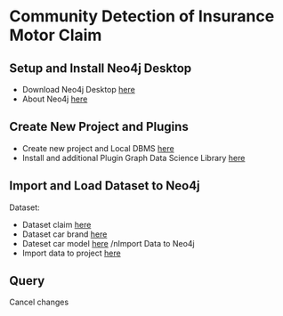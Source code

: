 # Community Detection of Insurance Motor Claim
## Setup and Install Neo4j Desktop
 - Download Neo4j Desktop [here](https://neo4j.com/download/)
 - About Neo4j [here](https://neo4j.com/product/#neo4j-desktop)
## Create New Project and Plugins
- Create new project and Local DBMS [here](https://github.com/phuritanc/git-snaneo4j/blob/main/Create%20Project.pdf)
- Install and additional Plugin Graph Data Science Library  [here](https://github.com/phuritanc/git-snaneo4j/blob/main/Plugins%20Graph%20Data%20Science.pdf)
## Import and Load Dataset to Neo4j
Dataset:
- Dataset claim [here](https://github.com/phuritanc/git-snaneo4j/blob/main/DATAMTCLAIMALL.csv)
- Dataset car brand [here](https://github.com/phuritanc/git-snaneo4j/blob/main/CARBRAND.csv)
- Dateset car model [here](https://github.com/phuritanc/git-snaneo4j/blob/main/CARMODEL.csv)
/nImport Data to Neo4j
- Import data to project [here](https://github.com/phuritanc/git-snaneo4j/blob/main/Import%20Dataset%20to%20neo4j.pdf)
## Query
Cancel changes
